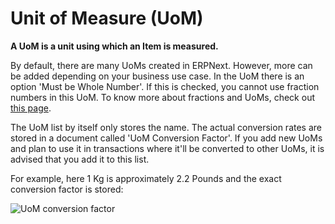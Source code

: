 <!-- add-breadcrumbs -->
# Unit of Measure (UoM)

**A UoM is a unit using which an Item is measured.**

By default, there are many UoMs created in  ERPNext. However, more can be added depending on your business use case. 
In the UoM there is an option 'Must be Whole Number'. If this is checked, you cannot use fraction numbers in this UoM. To know more about fractions and UoMs, check out [this page](/docs/user/manual/en/stock/articles/managing-fractions-in-uom).

The UoM list by itself only stores the name. The actual conversion rates are stored in a document called 'UoM Conversion Factor'. If you add new UoMs and plan to use it in transactions where it'll be converted to other UoMs, it is advised that you add it to this list.

For example, here 1 Kg is approximately 2.2 Pounds and the exact conversion factor is stored:

![UoM conversion factor](/docs/v12/assets/img/stock/uom_convert.png)
